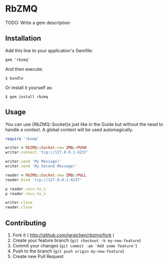 # RbZMQ

TODO: Write a gem description

## Installation

Add this line to your application's Gemfile:

    gem 'rbzmq'

And then execute:

    $ bundle

Or install it yourself as:

    $ gem install rbzmq

## Usage

You can use {RbZMQ::Socket}s just like in the Guide but without the need to handle a context. A global context will be used automagically.

```ruby
require 'rbzmq'

writer = RbZMQ::Socket.new ZMQ::PUSH
writer.connect 'tcp://127.0.0.1:4237'

writer.send 'My Message!'
writer.send 'My Second Message!'

reader = RbZMQ::Socket.new ZMQ::PULL
reader.bind 'tcp://127.0.0.1:4237'

p reader.recv.to_s
p reader.recv.to_s

writer.close
reader.close
```

## Contributing

1. Fork it ( http://github.com/jgraichen/rbzmq/fork )
2. Create your feature branch (`git checkout -b my-new-feature`)
3. Commit your changes (`git commit -am 'Add some feature'`)
4. Push to the branch (`git push origin my-new-feature`)
5. Create new Pull Request
